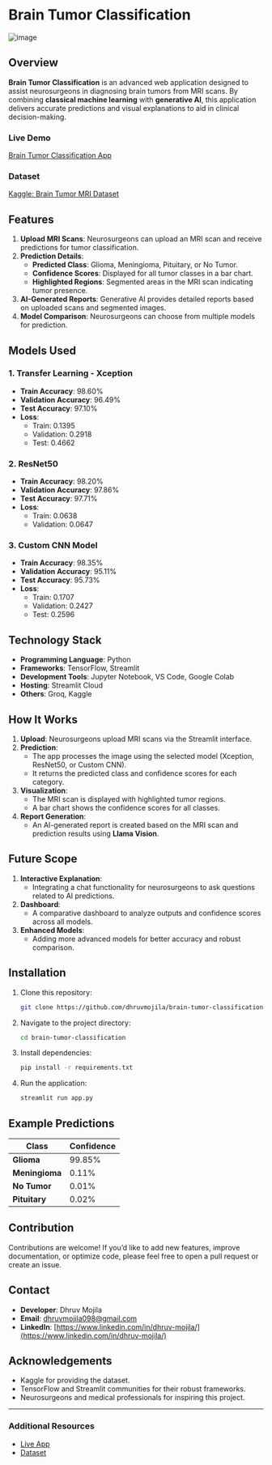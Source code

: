# Brain Tumor Classification

![image](https://github.com/user-attachments/assets/8d70b23d-2ea4-43eb-9f0c-2251b6c7a7a2)

## Overview

**Brain Tumor Classification** is an advanced web application designed to assist neurosurgeons in diagnosing brain tumors from MRI scans. By combining **classical machine learning** with **generative AI**, this application delivers accurate predictions and visual explanations to aid in clinical decision-making.

### Live Demo
[Brain Tumor Classification App](https://brain-tumor-classification-dhruv-mojila.streamlit.app/)

### Dataset
[Kaggle: Brain Tumor MRI Dataset](https://www.kaggle.com/datasets/masoudnickparvar/brain-tumor-mri-dataset)

## Features

1. **Upload MRI Scans**: Neurosurgeons can upload an MRI scan and receive predictions for tumor classification.
2. **Prediction Details**:
   - **Predicted Class**: Glioma, Meningioma, Pituitary, or No Tumor.
   - **Confidence Scores**: Displayed for all tumor classes in a bar chart.
   - **Highlighted Regions**: Segmented areas in the MRI scan indicating tumor presence.
3. **AI-Generated Reports**: Generative AI provides detailed reports based on uploaded scans and segmented images.
4. **Model Comparison**: Neurosurgeons can choose from multiple models for prediction.

## Models Used

### 1. **Transfer Learning - Xception**
- **Train Accuracy**: 98.60%
- **Validation Accuracy**: 96.49%
- **Test Accuracy**: 97.10%
- **Loss**:
  - Train: 0.1395
  - Validation: 0.2918
  - Test: 0.4662

### 2. **ResNet50**
- **Train Accuracy**: 98.20%
- **Validation Accuracy**: 97.86%
- **Test Accuracy**: 97.71%
- **Loss**:
  - Train: 0.0638
  - Validation: 0.0647

### 3. **Custom CNN Model**
- **Train Accuracy**: 98.35%
- **Validation Accuracy**: 95.11%
- **Test Accuracy**: 95.73%
- **Loss**:
  - Train: 0.1707
  - Validation: 0.2427
  - Test: 0.2596

## Technology Stack

- **Programming Language**: Python
- **Frameworks**: TensorFlow, Streamlit
- **Development Tools**: Jupyter Notebook, VS Code, Google Colab
- **Hosting**: Streamlit Cloud
- **Others**: Groq, Kaggle

## How It Works

1. **Upload**: Neurosurgeons upload MRI scans via the Streamlit interface.
2. **Prediction**:
   - The app processes the image using the selected model (Xception, ResNet50, or Custom CNN).
   - It returns the predicted class and confidence scores for each category.
3. **Visualization**:
   - The MRI scan is displayed with highlighted tumor regions.
   - A bar chart shows the confidence scores for all classes.
4. **Report Generation**:
   - An AI-generated report is created based on the MRI scan and prediction results using **Llama Vision**.

## Future Scope

1. **Interactive Explanation**:
   - Integrating a chat functionality for neurosurgeons to ask questions related to AI predictions.
2. **Dashboard**:
   - A comparative dashboard to analyze outputs and confidence scores across all models.
3. **Enhanced Models**:
   - Adding more advanced models for better accuracy and robust comparison.

## Installation

1. Clone this repository:
   ```bash
   git clone https://github.com/dhruvmojila/brain-tumor-classification.git
   ```
2. Navigate to the project directory:
   ```bash
   cd brain-tumor-classification
   ```
3. Install dependencies:
   ```bash
   pip install -r requirements.txt
   ```
4. Run the application:
   ```bash
   streamlit run app.py
   ```

## Example Predictions

| Class         | Confidence |
|---------------|------------|
| **Glioma**    | 99.85%     |
| **Meningioma**| 0.11%      |
| **No Tumor**  | 0.01%      |
| **Pituitary** | 0.02%      |

## Contribution

Contributions are welcome! If you’d like to add new features, improve documentation, or optimize code, please feel free to open a pull request or create an issue.

## Contact

- **Developer**: Dhruv Mojila  
- **Email**: [dhruvmojila098@gmail.com](mailto:dhruvmojila098@gmail.com)
- **LinkedIn**: [https://www.linkedin.com/in/dhruv-mojila/](https://www.linkedin.com/in/dhruv-mojila/)

## Acknowledgements

- Kaggle for providing the dataset.
- TensorFlow and Streamlit communities for their robust frameworks.
- Neurosurgeons and medical professionals for inspiring this project.

---

### Additional Resources

- [Live App](https://brain-tumor-classification-dhruv-mojila.streamlit.app/)
- [Dataset](https://www.kaggle.com/datasets/masoudnickparvar/brain-tumor-mri-dataset)

